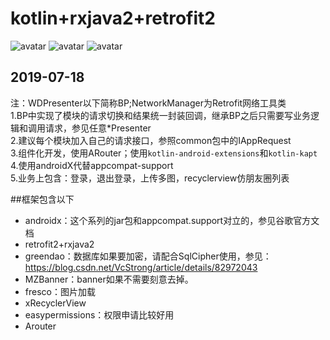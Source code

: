 # kotlin+rxjava2+retrofit2
![avatar](https://github.com/VcStrong/KotlinMVPDemo/blob/master/image/1.jpg)
![avatar](https://github.com/VcStrong/KotlinMVPDemo/blob/master/image/2.jpg)
![avatar](https://github.com/VcStrong/KotlinMVPDemo/blob/master/image/3.jpg)
## 2019-07-18
注：WDPresenter以下简称BP;NetworkManager为Retrofit网络工具类<br/>
1.BP中实现了模块的请求切换和结果统一封装回调，继承BP之后只需要写业务逻辑和调用请求，参见任意*Presenter <br/>
2.建议每个模块加入自己的请求接口，参照common包中的IAppRequest <br/>
3.组件化开发，使用ARouter；使用`kotlin-android-extensions`和`kotlin-kapt`<br/>
4.使用androidX代替appcompat-support<br/>
5.业务上包含：登录，退出登录，上传多图，recyclerview仿朋友圈列表<br/>

##框架包含以下
- androidx：这个系列的jar包和appcompat.support对立的，参见谷歌官方文档
- retrofit2+rxjava2
- greendao：数据库如果要加密，请配合SqlCipher使用，参见：https://blog.csdn.net/VcStrong/article/details/82972043
- MZBanner：banner如果不需要刻意去掉。
- fresco：图片加载
- xRecyclerView
- easypermissions：权限申请比较好用
- Arouter

